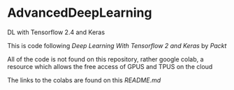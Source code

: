 # AdvancedDeepLearning
DL with Tensorflow 2.4 and Keras

This is code following *Deep Learning With Tensorflow 2 and Keras* by *Packt* 

All of the code is not found on this repository, rather google colab, a resource which allows the free access of GPUS and TPUS on the cloud 

The links to the colabs are found on this *README.md*

